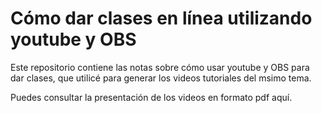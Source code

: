 # Cómo dar clases en línea utilizando youtube y OBS

Este repositorio contiene las notas sobre cómo usar youtube y OBS para dar clases, que utilicé para generar los videos tutoriales del msimo tema.

Puedes consultar la presentación de los videos en formato pdf aquí. 
